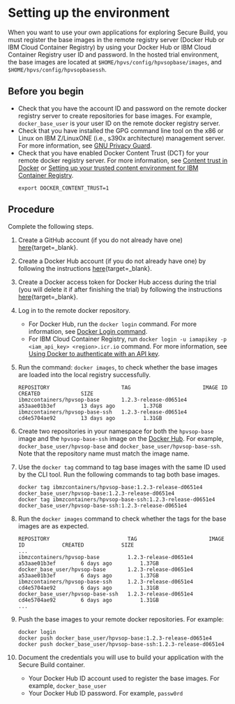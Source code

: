 # Setting up the environment

When you want to use your own applications for exploring Secure Build, you must register the base images in the remote registry server (Docker Hub or IBM Cloud Container Registry) by using your Docker Hub or IBM Cloud Container Registry user ID and password. In the hosted trial environment, the base images are located at `$HOME/hpvs/config/hpvsopbase/images`, and `$HOME/hpvs/config/hpvsopbasessh`.

## Before you begin

* Check that you have the account ID and password on the remote docker registry server to create repositories for base images. For example, `docker_base_user` is your user ID on the remote docker registry server.
*  Check that you have installed the GPG command line tool on the x86 or Linux on IBM Z/LinuxONE (i.e., s390x architecture) management server. For more information, see [GNU Privacy Guard](https://www.gnupg.org/index.html).
* Check that you have enabled Docker Content Trust (DCT) for your remote docker registry server. For more information, see [Content trust in Docker](https://docs.docker.com/engine/security/trust/content_trust/) or [Setting up your trusted content environment for IBM Container Registry](https://cloud.ibm.com/docs/services/Registry?topic=registry-registry_trustedcontent#registry_trustedcontent_dct_notary).
  ```
  export DOCKER_CONTENT_TRUST=1
  ```

## Procedure
Complete the following steps.

1. Create a GitHub account (if you do not already have one) [here](https://github.com/join?ref_cta=Sign+up&ref_loc=header+logged+out&ref_page=%2F&source=header-home){target=_blank}.

2. Create a Docker Hub account (if you do not already have one) by following the instructions [here](https://docs.docker.com/docker-id/){target=_blank}.

3. Create a Docker access token for Docker Hub access during the trial (you will delete it if after finishing the trial) by following the instructions [here](https://docs.docker.com/docker-hub/access-tokens/#create-an-access-token){target=_blank}.

4. Log in to the remote docker repository.  
    * For Docker Hub, run the `docker login` command. For more information, see [Docker Login command](https://docs.docker.com/engine/reference/commandline/login/).
    * For IBM Cloud Container Registry, run `docker login -u iamapikey -p <iam_api_key> <region>.icr.io` command. For more information, see [Using Docker to authenticate with an API key](https://cloud.ibm.com/docs/Registry?topic=registry-registry_access#registry_access_apikey_auth_docker).

5. Run the command: `docker images`, to check whether the base images are loaded into the local registry successfully.
   ```
   REPOSITORY                       TAG                       IMAGE ID            CREATED             SIZE
   ibmzcontainers/hpvsop-base       1.2.3-release-d0651e4     a53aae01b3ef        13 days ago         1.37GB
   ibmzcontainers/hpvsop-base-ssh   1.2.3-release-d0651e4     cd4e5704ae92        13 days ago         1.31GB
   ```

6. Create two repositories in your namespace for both the `hpvsop-base` image and the `hpvsop-base-ssh` image on the [Docker Hub](https://hub.docker.com/). For example, `docker_base_user/hpvsop-base` and `docker_base_user/hpvsop-base-ssh`. Note that the repository name must match the image name.

7. Use the `docker tag` command to tag base images with the same ID used by the CLI tool. Run the following commands to tag both base images.
   ```
   docker tag ibmzcontainers/hpvsop-base:1.2.3-release-d0651e4 docker_base_user/hpvsop-base:1.2.3-release-d0651e4
   docker tag ibmzcontainers/hpvsop-base-ssh:1.2.3-release-d0651e4 docker_base_user/hpvsop-base-ssh:1.2.3-release-d0651e4
   ```

8. Run the `docker images` command to check whether the tags for the base images are as expected.
   ```
   REPOSITORY                         TAG                       IMAGE ID            CREATED            SIZE
   ...
   ibmzcontainers/hpvsop-base         1.2.3-release-d0651e4     a53aae01b3ef        6 days ago         1.37GB
   docker_base_user/hpvsop-base       1.2.3-release-d0651e4     a53aae01b3ef        6 days ago         1.37GB
   ibmzcontainers/hpvsop-base-ssh     1.2.3-release-d0651e4     cd4e5704ae92        6 days ago         1.31GB
   docker_base_user/hpvsop-base-ssh   1.2.3-release-d0651e4     cd4e5704ae92        6 days ago         1.31GB
   ...
   ```
9. Push the base images to your remote docker repositories. For example:
   ```
   docker login
   docker push docker_base_user/hpvsop-base:1.2.3-release-d0651e4
   docker push docker_base_user/hpvsop-base-ssh:1.2.3-release-d0651e4
   ```

10. Document the credentials you will use to build your application with the Secure Build container.
    * Your Docker Hub ID account used to register the base images. For example, `docker_base_user`
    * Your Docker Hub ID password. For example, `passw0rd`
